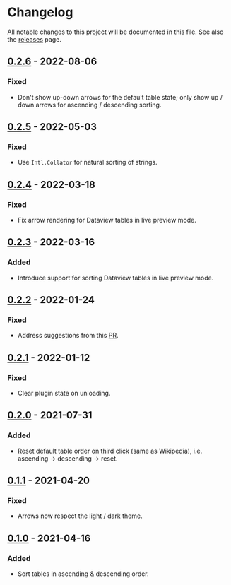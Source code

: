 # Changelog

All notable changes to this project will be documented in this file.
See also the [releases](https://github.com/alexandru-dinu/obsidian-sortable/releases) page.

## [0.2.6] - 2022-08-06
### Fixed
- Don't show up-down arrows for the default table state; only show up / down arrows for ascending / descending sorting.

## [0.2.5] - 2022-05-03
### Fixed
- Use `Intl.Collator` for natural sorting of strings.

## [0.2.4] - 2022-03-18
### Fixed
- Fix arrow rendering for Dataview tables in live preview mode.

## [0.2.3] - 2022-03-16
### Added
- Introduce support for sorting Dataview tables in live preview mode.

## [0.2.2] - 2022-01-24
### Fixed
- Address suggestions from this [PR](https://github.com/obsidianmd/obsidian-releases/pull/727#issuecomment-1019552433).

## [0.2.1] - 2022-01-12
### Fixed
- Clear plugin state on unloading.

## [0.2.0] - 2021-07-31
### Added
- Reset default table order on third click (same as Wikipedia), i.e. ascending -> descending -> reset.

## [0.1.1] - 2021-04-20
### Fixed
- Arrows now respect the light / dark theme.

## [0.1.0] - 2021-04-16
### Added
- Sort tables in ascending & descending order.

[0.2.6]: https://github.com/alexandru-dinu/obsidian-sortable/compare/0.2.5...0.2.6
[0.2.5]: https://github.com/alexandru-dinu/obsidian-sortable/compare/0.2.4...0.2.5
[0.2.4]: https://github.com/alexandru-dinu/obsidian-sortable/compare/0.2.3...0.2.4
[0.2.3]: https://github.com/alexandru-dinu/obsidian-sortable/compare/0.2.2...0.2.3
[0.2.2]: https://github.com/alexandru-dinu/obsidian-sortable/compare/0.2.1...0.2.2
[0.2.1]: https://github.com/alexandru-dinu/obsidian-sortable/compare/0.2.0...0.2.1
[0.2.0]: https://github.com/alexandru-dinu/obsidian-sortable/compare/0.1.1...0.2.0
[0.1.1]: https://github.com/alexandru-dinu/obsidian-sortable/compare/0.1.0...0.1.1
[0.1.0]: https://github.com/alexandru-dinu/obsidian-sortable/compare/cc6ee87...0.1.0
